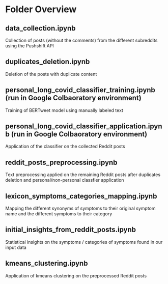 # Folder Overview

## data_collection.ipynb
Collection of posts (without the comments) from the different subreddits using the Pushshift API

## duplicates_deletion.ipynb 
Deletion of the posts with duplicate content

## personal_long_covid_classifier_training.ipynb (run in Google Colbaoratory environment)
Training of BERTweet model using manually labeled text

## personal_long_covid_classifier_application.ipynb (run in Google Colbaoratory environment)
Application of the classifier on the collected Reddit posts

## reddit_posts_preprocessing.ipynb
Text preprocessing applied on the remaining Reddit posts after duplicates deletion and personal/non-personal classfier application

## lexicon_symptoms_categories_mapping.ipynb
Mapping the different synonyms of symptoms to their original symptom name and the different symptoms to their category

## initial_insights_from_reddit_posts.ipynb
Statistical insights on the symptoms / categories of symptoms found in our input data

## kmeans_clustering.ipynb
Application of kmeans clustering on the preprocessed Reddit posts